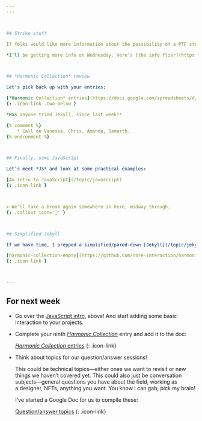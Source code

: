 ```yaml
---
---



## Strike stuff

If folks would like more information about the possibility of a PTF strike (and what that might actually look like), there is a [*Strike School for Students*](https://www.youarethenewschool.com/strikeschool) this Thursday, November 10, 3–4:30pm in the Eugene Lang Courtyard. I’m told there will be bagels!

*I’ll be getting more info on Wednesday. Here’s [the info flier](https://static1.squarespace.com/static/6338ea3a7bfbe77eb6ccd895/t/63651ba2107f48291d2328bc/1667570594923/Tabling+Flier+for+Students.pdf) you might have seen around campus.*



## *Harmonic Collection* review

Let’s pick back up with your entries:

[*Harmonic Collection* entries](https://docs.google.com/spreadsheets/d/1vXYVnicRUHnczxPCSaqsmmflynnwP22zhES5jFMPKpw/)
{: .icon-link .two-below }

*Has anyone tried Jekyll, since last week?*

{% comment %}
	* Call on Vanessa, Chris, Amanda, Samarth.
{% endcomment %}



## Finally, some JavaScript

Let’s meet *JS* and look at some practical examples:

[An intro to JavaScript](/topic/javascript)
{: .icon-link }



> We’ll take a break again somewhere in here, midway through.
{: .callout icon='🤯' }



## Simplified Jekyll

If we have time, I prepped a simplified/pared-down [Jekyll](/topic/jekyll-liquid-markdown) template you could use for your projects:

[harmonic-collection-empty](https://github.com/core-interaction/harmonic-collection-empty)
{: .icon-link }



---
```




## For next week

- Go over the [JavaScript intro](/topic/javascript), above! And start adding some basic interaction to your projects.

- Complete your ninth [*Harmonic Collection*](/project/harmonic) entry and add it to the doc:

	[*Harmonic Collection* entries](https://docs.google.com/spreadsheets/d/1vXYVnicRUHnczxPCSaqsmmflynnwP22zhES5jFMPKpw/)
	{: .icon-link}

- Think about topics for our question/answer sessions!

	This could be technical topics—either ones we want to revisit or new things we haven’t covered yet. This could also just be conversation subjects—general questions you have about the field, working as a designer, NFTs, anything you want. You know I can gab; pick my brain!

	I’ve started a Google Doc for us to compile these:

	[Question/answer topics](https://docs.google.com/document/d/1IdMqedbkML7rV0IDNJpoD7crETtXLkIEY8Y21U0AuBg)
	{: .icon-link}
